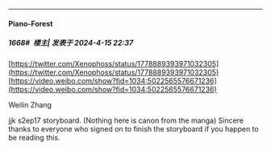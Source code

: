 ﻿
*****

####  Piano-Forest  
##### 1668#         楼主| 发表于 2024-4-15 22:37

[https://twitter.com/Xenophoss/status/1778889393971032305](https://twitter.com/Xenophoss/status/1778889393971032305)
[https://video.weibo.com/show?fid=1034:5022565576671236](https://video.weibo.com/show?fid=1034:5022565576671236)

Weilin Zhang

jjk s2ep17 storyboard. (Nothing here is canon from the manga) Sincere thanks to everyone who signed on to finish the storyboard if you happen to be reading this.

